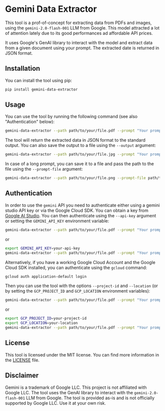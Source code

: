 # Gemini Data Extractor

This tool is a prof-of-concept for extracting data from PDFs and images, using the `gemini-2.0-flash-001` LLM from Google. This model attracted a lot of attention lately due to its good performances ad affordable API prices.

It uses Google's GenAI library to interact with the model and extract data from a given document using your prompt. The extracted date is returned in JSON format.

## Installation

You can install the tool using pip:

```bash
pip install gemini-data-extractor
```

## Usage

You can use the tool by running the following command (see also "Authentication" below):

```bash
gemini-data-extractor --path path/to/your/file.pdf --prompt "Your prompt here"
```

The tool will return the extracted data in JSON format to the standard output. You can also save the output to a file using the `--output` argument:

```bash
gemini-data-extractor --path path/to/your/file.jpg --prompt "Your prompt here" --output output.json
```

In case of a long prompt, you can save it to a file and pass the path to the file using the `--prompt-file` argument:

```bash
gemini-data-extractor --path path/to/your/file.png --prompt-file path/to/your/prompt.txt
```

## Authentication

In order to use the `gemini` API you need to authenticate either using a gemini studio API key or via the Google Cloud SDK. You can obtain a key from [Google AI Studio](https://aistudio.google.com). You can then authenticate using the `--api-key` argument or setting the `GEMINI_API_KEY` environment variable:

```bash
gemini-data-extractor --path path/to/your/file.pdf --prompt "Your prompt here" --api-key your-api-key
```

or

```bash
export GEMINI_API_KEY=your-api-key
gemini-data-extractor --path path/to/your/file.pdf --prompt "Your prompt here"
```

Alternatively, if you have a working Google Cloud Account and the Google Cloud SDK installed, you can authenticate using the `gcloud` command:

```bash
gcloud auth application-default login
```

Then you can use the tool with the options `--project-id` and `--location` (or by setting the `GCP_PROJECT_ID` and `GCP_LOCATION` environment variables):

```bash
gemini-data-extractor --path path/to/your/file.pdf --prompt "Your prompt here" --project-id your-project-id --location your-location
```

or

```bash
export GCP_PROJECT_ID=your-project-id
export GCP_LOCATION=your-location
gemini-data-extractor --path path/to/your/file.pdf --prompt "Your prompt here"
```

## License

This tool is licensed under the MIT license. You can find more information in the [LICENSE](LICENSE) file.

## Disclaimer

Gemini is a trademark of Google LLC. This project is not affiliated with Google LLC. The tool uses the GenAI library to interact with the `gemini-2.0-flash-001` LLM from Google.
 The tool is provided as-is and is not officially supported by Google LLC. Use it at your own risk.
